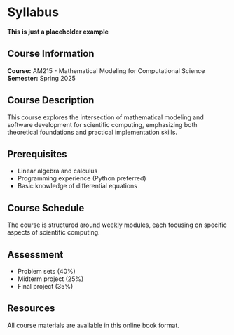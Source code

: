 # Syllabus

**This is just a placeholder example**

## Course Information

**Course:** AM215 - Mathematical Modeling for Computational Science\
**Semester:** Spring 2025  

## Course Description

This course explores the intersection of mathematical modeling and software development for scientific computing, emphasizing both theoretical foundations and practical implementation skills.

## Prerequisites

- Linear algebra and calculus
- Programming experience (Python preferred)
- Basic knowledge of differential equations

## Course Schedule

The course is structured around weekly modules, each focusing on specific aspects of scientific computing.

## Assessment

- Problem sets (40%)
- Midterm project (25%)
- Final project (35%)

## Resources

All course materials are available in this online book format.

